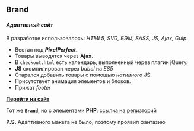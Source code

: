 Brand
---
#### *Адаптивный сайт*

В разработке использовалось: *HTML5, SVG, БЭМ, SASS, JS, Ajax, Gulp*.

* Вестал под ***PixelPerfect***.
* Товары выводятся через **Ajax**.
* В `checkout.html` есть календарь, выполненный через плагин jQuery.
* **JS** скомпилирован через *babel* на *ES5*
* Старался добавить товары с помощью *нативного* JS.
* Присутствует анимация элементов и блоков.
* Прижат *footer*

**[Перейти на сайт](https://scofield001.github.io/brand/)**

Тот же **`Brand`**, но с элементами **PHP**:
[ссылка на репизторий](https://github.com/Scofield001/php_lv2/tree/master/dz-7)

**P.S.** Адаптивного макета не было, поэтому проявил фантазию
